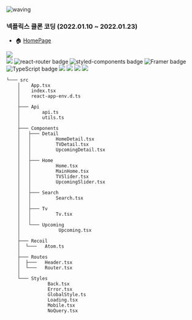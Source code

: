 ![waving](https://capsule-render.vercel.app/api?type=waving&height=200&text=Charleyflix&fontAlign=58&fontAlignY=30&color=gradient)
### 넥플릭스 클론 코딩 (2022.01.10 ~ 2022.01.23)
- 🏠 [HomePage](https://jiho3894.github.io/kimcharley/)

<img src="https://user-images.githubusercontent.com/79081800/150671890-2d8f2903-a043-439a-80f3-2747f7557e75.png" />
<div>
  <img src='https://img.shields.io/badge/React-v17.0.2-blue?logo=React'/>
  <img src="https://img.shields.io/badge/ReactRouter-v6.2.1-CA4245??style=flat-square&logo=React Router&logoColor=#CA4245" alt="react-router badge" />
  <img src="https://img.shields.io/badge/StyledComponents-5.3.3-DB7093??style=flat-square&logo=styled-components&logoColor=#DB7093" alt="styled-components badge" />
  <img src="https://img.shields.io/badge/Framer-5.0.0-DB7093??style=flat-square&logo=Framer&logoColor=#0055FF" alt="Framer badge" />
  <img src="https://img.shields.io/badge/TypeScript-4.5.4-3178C6??style=flat-square&logo=TypeScript&logoColor=#3178C6" alt="TypeScript badge" />
  <img src="https://img.shields.io/badge/-React--hook--form--7.47.0-green" />
  <img src="https://img.shields.io/badge/-React--player--2.9.0-green" />
  <img src="https://img.shields.io/badge/-react--query--3.34.7-green" />
  <img src="https://img.shields.io/badge/-Recoil--0.5.2-blue"/>
</div>

```
└─── src
    │    App.tsx
    │    index.tsx
    │    react-app-env.d.ts
    │
    ├─── Api
    │        api.ts
    │        utils.ts
    │
    ├─── Components
    │   ├─── Detail
    │   │         HomeDetail.tsx
    │   │         TVDetail.tsx
    │   │         UpcomingDetail.tsx
    │   │
    │   ├─── Home
    │   │         Home.tsx
    │   │         MainHome.tsx
    │   │         TVSlider.tsx
    │   │         UpcomingSlider.tsx
    │   │
    │   ├─── Search
    │   │         Search.tsx
    │   │
    │   ├─── Tv
    │   │         Tv.tsx
    │   │
    │   └─── Upcoming
    │              Upcoming.tsx
    │
    ├─── Recoil
    │  └───   Atom.ts
    │
    ├─── Routes
    │  ├───   Header.tsx
    │  └───   Router.tsx
    │
    └─── Styles
               Back.tsx
               Error.tsx
               GlobalStyle.ts
               Loading.tsx
               Mobile.tsx
               NoQuery.tsx
```
